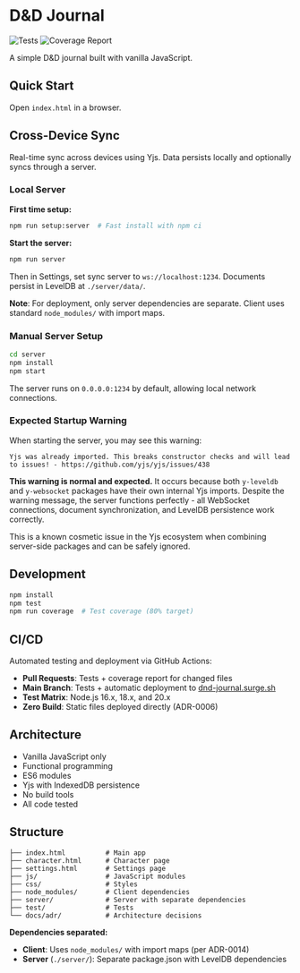 # D&D Journal

![Tests](https://github.com/pekka-poukamo/dnd-journal/workflows/Tests/badge.svg)
![Coverage Report](https://github.com/pekka-poukamo/dnd-journal/workflows/Coverage%20Report/badge.svg)

A simple D&D journal built with vanilla JavaScript.

## Quick Start

Open `index.html` in a browser.

## Cross-Device Sync

Real-time sync across devices using Yjs. Data persists locally and optionally syncs through a server.

### Local Server

**First time setup:**
```bash
npm run setup:server  # Fast install with npm ci
```

**Start the server:**
```bash
npm run server
```

Then in Settings, set sync server to `ws://localhost:1234`. Documents persist in LevelDB at `./server/data/`.

**Note**: For deployment, only server dependencies are separate. Client uses standard `node_modules/` with import maps.

### Manual Server Setup
```bash
cd server
npm install
npm start
```

The server runs on `0.0.0.0:1234` by default, allowing local network connections.

### Expected Startup Warning

When starting the server, you may see this warning:
```
Yjs was already imported. This breaks constructor checks and will lead to issues! - https://github.com/yjs/yjs/issues/438
```

**This warning is normal and expected.** It occurs because both `y-leveldb` and `y-websocket` packages have their own internal Yjs imports. Despite the warning message, the server functions perfectly - all WebSocket connections, document synchronization, and LevelDB persistence work correctly.

This is a known cosmetic issue in the Yjs ecosystem when combining server-side packages and can be safely ignored.

## Development

```bash
npm install
npm test
npm run coverage  # Test coverage (80% target)
```

## CI/CD

Automated testing and deployment via GitHub Actions:

- **Pull Requests**: Tests + coverage report for changed files
- **Main Branch**: Tests + automatic deployment to [dnd-journal.surge.sh](http://dnd-journal.surge.sh)
- **Test Matrix**: Node.js 16.x, 18.x, and 20.x
- **Zero Build**: Static files deployed directly (ADR-0006)

## Architecture

- Vanilla JavaScript only
- Functional programming
- ES6 modules
- Yjs with IndexedDB persistence
- No build tools
- All code tested

## Structure

```
├── index.html          # Main app
├── character.html      # Character page
├── settings.html       # Settings page
├── js/                 # JavaScript modules
├── css/                # Styles
├── node_modules/       # Client dependencies
├── server/             # Server with separate dependencies
├── test/               # Tests
└── docs/adr/           # Architecture decisions
```

**Dependencies separated:**
- **Client**: Uses `node_modules/` with import maps (per ADR-0014)
- **Server** (`./server/`): Separate package.json with LevelDB dependencies

